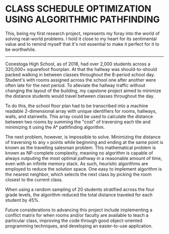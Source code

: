 
# CLASS SCHEDULE OPTIMIZATION USING ALGORITHMIC PATHFINDING
 This, being my first research project, represents my foray into the world of solving real-world problems.
  I hold it close to my heart for its sentimental value and to remind myself that it's not essential
  to make it perfect for it to be worthwhile.

---

Conestoga High School, as of 2018, had over 2,000 students across a 320,000+ squarefoot floorplan. At that 
the hallway was should-to-should packed walking in between classes throughout the 8-period school day. Student's
with rooms assigned across the school one after another were often late for the next period. To alleviate
the hallway traffic without changing the layout of the building, my capstone project aimed to minimize the 
distance students would travel between classes throughout the day.

To do this, the school floor plan had to be transcribed into a machine readable 2-dimensional array with 
unique identifiers for rooms, hallways, walls, and stairwells. This array could be used to calculate the
distance between two rooms by summing the "cost" of traversing each tile and minimizing it using the A*
pathfinding algorithm.

The next problem, however, is impossible to solve. Minimizing the distance of traversing to any `n` points
while beginning and ending at the same point is known as the travelling salesman problem. This mathematical
 problem is known as NP-complete complexity, meaning no algorithm is capable of always outputing the
 most optimal pathway in a reasonable amount of time, even with an infinite memory stack. As such, heuristic 
 algorithms are employed to reduce the solution space. One easy to implement algorithm is the nearest neighbor,
 which selects the next class by picking the room closest to the current class.
 
 When using a random sampling of 20 students stratified across the four grade levels, the algorithm reduced 
 the total distance traveled for each student by 45%.
 
 Future considerations to advancing this project include implementing a conflict matrix for when rooms 
 and/or faculty are available to teach a particular class, improving the code through good object-oriented
 programming techniques, and developing an easier-to-use application.
